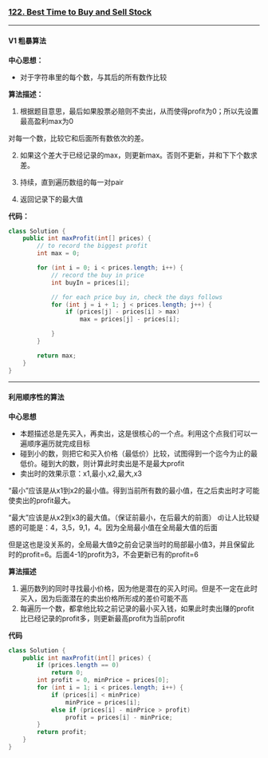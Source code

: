 ### [122. Best Time to Buy and Sell Stock](//https://leetcode.com/problems/best-time-to-buy-and-sell-stock/)

---

#### V1 粗暴算法

**中心思想：**

- 对于字符串里的每个数，与其后的所有数作比较



**算法描述：**

1. 根据题目意思，最后如果股票必赔则不卖出，从而使得profit为0；所以先设置最高盈利max为0

对每一个数，比较它和后面所有数依次的差。

2. 如果这个差大于已经记录的max，则更新max。否则不更新，并和下下个数求差。

3. 持续，直到遍历数组的每一对pair

4. 返回记录下的最大值



**代码：**

```java
class Solution {
	public int maxProfit(int[] prices) {
		// to record the biggest profit
		int max = 0;

		for (int i = 0; i < prices.length; i++) {
			// record the buy in price
			int buyIn = prices[i];

			// for each price buy in, check the days follows
			for (int j = i + 1; j < prices.length; j++) {
				if (prices[j] - prices[i] > max)
					max = prices[j] - prices[i];

			}
		}

		return max;
	}
}

```

---

#### 利用顺序性的算法

**中心思想**

- 本题描述总是先买入，再卖出，这是很核心的一个点。利用这个点我们可以一遍顺序遍历就完成目标
- 碰到小的数，则把它和买入价格（最低价）比较，试图得到一个迄今为止的最低价。碰到大的数，则计算此时卖出是不是最大profit
- 卖出时的效果示意：x1,最小,x2,最大,x3

“最小”应该是从x1到x2的最小值。得到当前所有数的最小值，在之后卖出时才可能使卖出的profit最大。

“最大”应该是从x2到x3的最大值。（保证前最小，在后最大的前面） d)让人比较疑惑的可能是：4，3,5，9,1，4。因为全局最小值在全局最大值的后面

但是这也是没关系的，全局最大值9之前会记录当时的局部最小值3，并且保留此时的profit=6。后面4-1的profit为3，不会更新已有的profit=6



**算法描述**

1. 遍历数列的同时寻找最小价格，因为他是潜在的买入时间。但是不一定在此时买入，因为后面潜在的卖出价格所形成的差价可能不高
2. 每遍历一个数，都拿他比较之前记录的最小买入钱，如果此时卖出赚的profit比已经记录的profit多，则更新最高profit为当前profit



**代码**

```java
class Solution {
	public int maxProfit(int[] prices) {
		if (prices.length == 0)
			return 0;
		int profit = 0, minPrice = prices[0];
		for (int i = 1; i < prices.length; i++) {
			if (prices[i] < minPrice)
				minPrice = prices[i];
			else if (prices[i] - minPrice > profit)
				profit = prices[i] - minPrice;
		}
		return profit;
	}
}
```

